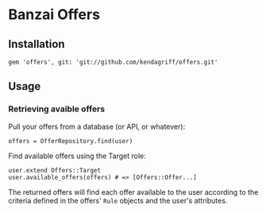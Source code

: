 # Banzai Offers

## Installation

```
gem 'offers', git: 'git://github.com/kendagriff/offers.git'
```

## Usage

### Retrieving avaible offers

Pull your offers from a database (or API, or whatever):

```
offers = OfferRepository.find(user)
```

Find available offers using the Target role:

```
user.extend Offers::Target
user.available_offers(offers) # => [Offers::Offer...]
```

The returned offers will find each offer available to the user according to the criteria defined in the offers' `Rule` objects and the user's attributes.
